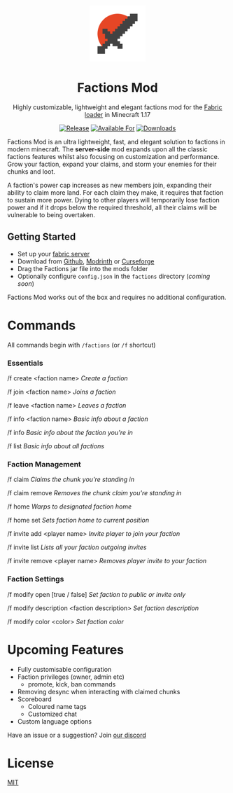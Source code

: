 <div align="center">

<img alt="Factions Mod Icon" src="src/main/resources/assets/factions/icon.png" width="128">

# Factions Mod

Highly customizable, lightweight and elegant factions mod for the [Fabric loader][fabric] in Minecraft 1.17

[![Release](https://img.shields.io/github/v/release/ickerio/factions?style=for-the-badge&include_prereleases&sort=semver)][github:releases]
[![Available For](https://img.shields.io/badge/dynamic/json?label=Available%20For&style=for-the-badge&color=e64626&query=gameVersionLatestFiles%5B0%5D.gameVersion&url=https%3A%2F%2Faddons-ecs.forgesvc.net%2Fapi%2Fv2%2Faddon%2F497362)][curseforge]
[![Downloads](https://img.shields.io/badge/dynamic/json?label=Downloads&style=for-the-badge&color=e64626&query=downloadCount&url=https%3A%2F%2Faddons-ecs.forgesvc.net%2Fapi%2Fv2%2Faddon%2F497362)][curseforge:releases]

</div>

Factions Mod is an ultra lightweight, fast, and elegant solution to factions in modern minecraft. The **server-side** mod expands upon all the classic factions features whilst also focusing on customization and performance. Grow your faction, expand your claims, and storm your enemies for their chunks and loot.

A faction's power cap increases as new members join, expanding their ability to claim more land. For each claim they make, it requires that faction to sustain more power. Dying to other players will temporarily lose faction power and if it drops below the required threshold, all their claims will be vulnerable to being overtaken. 

## Getting Started
- Set up your [fabric server][fabric:install]
- Download from [Github][github:releases], [Modrinth][modrinth:releases] or [Curseforge][curseforge:releases]
- Drag the Factions jar file into the mods folder
- Optionally configure `config.json` in the `factions` directory (*coming soon*)

Factions Mod works out of the box and requires no additional configuration.

# Commands

All commands begin with `/factions` (or `/f` shortcut)

### Essentials 

/f create &lt;faction name&gt; *Create a faction*

/f join &lt;faction name&gt; *Joins a faction*

/f leave &lt;faction name&gt; *Leaves a faction*

/f info &lt;faction name&gt; *Basic info about a faction*

/f info *Basic info about the faction you're in*

/f list *Basic info about all factions*

### Faction Management

/f claim *Claims the chunk you're standing in*

/f claim remove *Removes the chunk claim you're standing in*

/f home *Warps to designated faction home*

/f home set *Sets faction home to current position*

/f invite add &lt;player name&gt; *Invite player to join your faction*

/f invite list *Lists all your faction outgoing invites*

/f invite remove &lt;player name&gt; *Removes player invite to your faction*

### Faction Settings

/f modify open [true / false] *Set faction to public or invite only*

/f modify description &lt;faction description&gt; *Set faction description*

/f modify color &lt;color&gt; *Set faction color*

# Upcoming Features

- Fully customisable configuration
- Faction privileges (owner, admin etc)
  - promote, kick, ban commands
- Removing desync when interacting with claimed chunks
- Scoreboard
  - Coloured name tags
  - Customized chat
- Custom language options

Have an issue or a suggestion? Join [our discord][discord]

# License
[MIT](LICENSE)

[fabric]: https://fabricmc.net/
[fabric:install]: https://fabricmc.net/use/?page=server
[curseforge]: https://www.curseforge.com/minecraft/mc-mods/factions-fabric
[curseforge:releases]: https://www.curseforge.com/minecraft/mc-mods/factions-fabric/files
[modrinth]: https://modrinth.com/mod/factions
[modrinth:releases]: https://modrinth.com/mod/factions/versions
[github:releases]: https://github.com/ickerio/factions/releases
[discord]: https://discord.gg/tHPFegeAY8